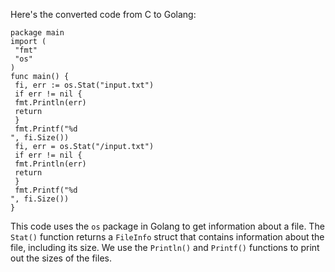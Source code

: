 Here's the converted code from C to Golang:
```
package main
import (
 "fmt"
 "os"
)
func main() {
 fi, err := os.Stat("input.txt")
 if err != nil {
 fmt.Println(err)
 return
 }
 fmt.Printf("%d
", fi.Size())
 fi, err = os.Stat("/input.txt")
 if err != nil {
 fmt.Println(err)
 return
 }
 fmt.Printf("%d
", fi.Size())
}
``` 
This code uses the `os` package in Golang to get information about a file. The ` Stat()` function returns a `FileInfo` struct that contains information about the file, including its size. We use the `Println()` and `Printf()` functions to print out the sizes of the files.

